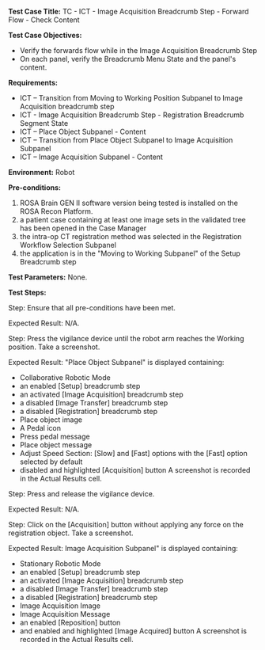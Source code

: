 **Test Case Title:** TC - ICT - Image Acquisition Breadcrumb Step - Forward Flow - Check Content

**Test Case Objectives:** 
- Verify the forwards flow while in the Image Acquisition Breadcrumb Step
- On each panel, verify the Breadcrumb Menu State and the panel's content.

**Requirements:**
- ICT – Transition from Moving to Working Position Subpanel to Image Acquisition breadcrumb step
- ICT - Image Acquisition Breadcrumb Step - Registration Breadcrumb Segment State
- ICT – Place Object Subpanel - Content
- ICT – Transition from Place Object Subpanel to Image Acquisition Subpanel
- ICT – Image Acquisition Subpanel - Content

**Environment:** Robot

**Pre-conditions:**
1. ROSA Brain GEN II software version being tested is installed on the ROSA Recon Platform.
2. a patient case containing at least one image sets in the validated tree has been opened in the Case Manager
3. the intra-op CT registration method was selected in the Registration Workflow Selection Subpanel
4. the application is in the "Moving to Working Subpanel" of the Setup Breadcrumb step

**Test Parameters:**
None.

**Test Steps:** 

Step: Ensure that all pre-conditions have been met.

Expected Result: N/A.

Step: Press the vigilance device until the robot arm reaches the Working position. Take a screenshot.

Expected Result: "Place Object Subpanel" is displayed containing:
- Collaborative Robotic Mode
- an enabled [Setup] breadcrumb step
- an activated [Image Acquisition] breadcrumb step
- a disabled [Image Transfer] breadcrumb step
- a disabled [Registration] breadcrumb step
- Place object image
- A Pedal icon
- Press pedal message
- Place object message
- Adjust Speed Section: [Slow] and [Fast] options with the [Fast] option selected by default
- disabled and highlighted [Acquisition] button
A screenshot is recorded in the Actual Results cell.

Step: Press and release the vigilance device.

Expected Result: N/A.

Step: Click on the [Acquisition] button without applying any force on the registration object. Take a screenshot.

Expected Result: Image Acquisition Subpanel" is displayed containing:
- Stationary Robotic Mode
- an enabled [Setup] breadcrumb step
- an activated [Image Acquisition] breadcrumb step
- a disabled [Image Transfer] breadcrumb step
- a disabled [Registration] breadcrumb step
- Image Acquisition Image
- Image Acquisition Message
- an enabled [Reposition] button
- and enabled and highlighted [Image Acquired] button
A screenshot is recorded in the Actual Results cell.